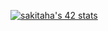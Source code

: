 [![sakitaha's 42 stats](https://badge42.vercel.app/api/v2/cljrqoszc000608mgdkng3san/stats?cursusId=21&coalitionId=undefined)](https://github.com/JaeSeoKim/badge42)

